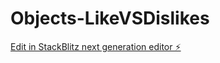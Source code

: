 # Objects-LikeVSDislikes

[Edit in StackBlitz next generation editor ⚡️](https://stackblitz.com/~/github.com/kaiser-shah/Objects-LikeVSDislikes)